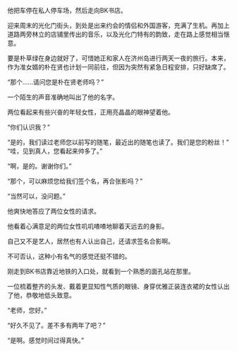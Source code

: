 他把车停在私人停车场，然后走向BK书店。

迎来周末的光化门街头，到处是出来约会的情侣和外国游客，充满了生机。再加上道路两旁林立的店铺里传出的音乐，以及光化门特有的韵致，走在路上感觉相当惬意。

要是朴草绿在身边就好了，可惜她正和家人在济州岛进行两天一夜的旅行。本来，作为准女婿的朴在贤也计划一同前往，但因为突然有紧急日程安排，只好缺席了。

“那个……请问您是朴在贤老师吗？”

一个陌生的声音准确地叫出了他的名字。

两位看起来有些兴奋的年轻女性，正用亮晶晶的眼神望着他。

“你们认识我？”

“是的，我们读过老师您以前写的随笔，最近出的随笔也读了。我们是您的粉丝！”
“哇，见到真人，您看起来帅多了。”

“啊，是的。谢谢你们。”

“那个，可以麻烦您给我们签个名，再合张影吗？”

“当然可以，没问题。”

他爽快地答应了两位女性的请求。

他看着心满意足的两位女性叽叽喳喳地聊着天远去的身影。

自己又不是艺人，居然也有人认出自己，还请求签名合影啊。

不可否认，这种小有名气的感觉还挺不错的。

刚走到BK书店靠近地铁的入口处，就看到一个熟悉的面孔站在那里。

一位梳着整齐的头发、戴着更显知性气质的眼镜、身穿优雅正装连衣裙的女性认出了他，恭敬地低头致意。

“老师，您好。”

“好久不见了。差不多有两年了吧？”

“是啊。感觉时间过得真快。”
